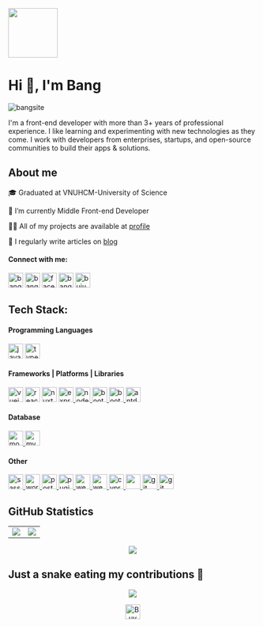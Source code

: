 <div id="header" >
    <img src="https://media.giphy.com/media/kje0rsDyVEMEzQLPol/giphy.gif" width="100"/>
    <h1 align="left">Hi 👋, I'm Bang </h1>
    <p><img src="https://komarev.com/ghpvc/?username=bangsite&label=Views&color=0e75b6&style=flat" alt="bangsite"/></p>
    <p>I'm a front-end developer with more than 3+ years of professional experience. I like learning and experimenting with new technologies as they come. I work with developers from enterprises, startups, and open-source communities to build their apps & solutions.</p>
</div>

<div id="about">
  <h2 align="left" dir="auto">About me</h2>
  <div>
    <p>🎓 Graduated at VNUHCM-University of Science</p>
    <p>🔭 I’m currently Middle Front-end Developer</p>
    <p>👨‍💻 All of my projects are available at <a href="">profile</a></p>
    <p>📝 I regularly write articles on <a href="">blog</a></p>
  </div>
</div>

<h4 align="left">Connect with me:</h4>

<div align="left">
  <a href="mailto:phambang.dev@gmail.com"><img src="https://img.shields.io/badge/Gmail-D14836?style=for-the-badge&logo=gmail&logoColor=white" alt="bangsite" height="30"/></a>
  <a href="https://www.linkedin.com/in/bangsite/"><img src="https://img.shields.io/badge/LinkedIn-0077B5?style=for-the-badge&logo=linkedin&logoColor=white" alt="bangsite" height="30" /></a>
  <a href="https://www.facebook.com/bangmixin" target="blank"><img src="https://img.shields.io/badge/Facebook-%231877F2.svg?style=for-the-badge&logo=Facebook&logoColor=white" alt="facebook" height="30"/></a>
  <a href="https://codepen.io/bangsite" target="blank"><img src="https://img.shields.io/badge/Codepen-000000?style=for-the-badge&logo=codepen&logoColor=white" alt="bangsite" height="30"/></a>
  <a href="https://dribbble.com/buiuxdev" target="blank"><img  src="https://img.shields.io/badge/Dribbble-EA4C89?style=for-the-badge&logo=dribbble&logoColor=white" alt="buiuxdev" height="30"/></a>
<!--   <a href="https://www.hackerrank.com/bangsite" target="blank"><img src="https://img.shields.io/badge/-Hackerrank-2EC866?style=for-the-badge&logo=HackerRank&logoColor=white" alt="bangsite" height="30"/></a>
  <a href="https://www.leetcode.com/bangsite" target="blank"><img src="https://img.shields.io/badge/-LeetCode-FFA116?style=for-the-badge&logo=LeetCode&logoColor=black" alt="bangsite" height="30"/></a> -->
</div>

<div id="tech">
<h2 align="left">Tech Stack:</h2>

<div id="language">
<h4>Programming Languages</h4>
<a href="https://developer.mozilla.org/en-US/docs/Web/JavaScript" target="_blank" rel="noreferrer"><img src="https://img.shields.io/badge/JavaScript-F7DF1E?style=for-the-badge&logo=JavaScript&logoColor=white" alt="javascript" height="30"/></a>
<a href="https://www.typescriptlang.org/" target="_blank" rel="noreferrer"> <img src="https://img.shields.io/badge/TypeScript-007ACC?style=for-the-badge&logo=typescript&logoColor=white" alt="typescript"height="30"/></a>
</div>

<div id="frame">
<h4>Frameworks | Platforms | Libraries</h4>
  
<a href="https://vuejs.org/" target="_blank" rel="noreferrer"> <img src="https://img.shields.io/badge/Vue.js-35495E?style=for-the-badge&logo=vue.js&logoColor=4FC08" alt="vuejs" height="30"/></a>
<a href="https://reactjs.org/" target="_blank" rel="noreferrer"> <img src="https://img.shields.io/badge/React-20232A?style=for-the-badge&logo=react&logoColor=61DAFB" alt="react" height="30"/></a>
<a href="https://nuxtjs.org/" target="_blank" rel="noreferrer"> <img src="https://img.shields.io/badge/Nuxt-002E3B?style=for-the-badge&logo=nuxtdotjs&logoColor=#00DC82" alt="nuxt" height="30"/></a>
<a href="https://expressjs.com/" target="_blank" rel="noreferrer"> <img src="https://img.shields.io/badge/express.js-%23404d59.svg?style=for-the-badge&logo=express&logoColor=%2361DAFB" alt="express" height="30"/>
<a href="https://nodejs.org" target="_blank" rel="noreferrer"> <img src="https://img.shields.io/badge/Node.js-43853D?style=for-the-badge&logo=node.js&logoColor=white" alt="nodejs" height="30"/> 
<a href="https://getbootstrap.com" target="_blank" rel="noreferrer"> <img src="https://img.shields.io/badge/Bootstrap-563D7C?style=for-the-badge&logo=bootstrap&logoColor=white" alt="bootstrap" height="30"/> </a>
<a href="https://tailwindcss.com/" target="_blank" rel="noreferrer"> <img src="https://img.shields.io/badge/Tailwind_CSS-38B2AC?style=for-the-badge&logo=tailwind-css&logoColor=white" alt="bootstrap" height="30"/> </a>
<a href="https://antdv.com/" target="_blank" rel="noreferrer"> <img src="https://img.shields.io/badge/-AntDesign-%230170FE?style=for-the-badge&logo=ant-design&logoColor=white" alt="antdesign" height="30"/> </a>
</div>

<div id="database">
<h4>Database</h4>
<a href="https://www.mongodb.com/" target="_blank"> <img src="https://img.shields.io/badge/MongoDB-4EA94B?style=for-the-badge&logo=mongodb&logoColor=white" alt="mongoodb" height="30"/>
<a href="https://www.mysql.com/" target="_blank"> <img src="https://img.shields.io/badge/MySQL-00000F?style=for-the-badge&logo=mysql&logoColor=white" alt="mysql" height="30"/> </a>
</div>

<div id="other">
<h4>Other</h4>
  
<a href="https://sass-lang.com" target="_blank" rel="noreferrer"> <img src="https://img.shields.io/badge/SASS-hotpink.svg?style=for-the-badge&logo=SASS&logoColor=white" alt="sass" height="30"/>
<a href="https:/wordpress.org/" target="_blank" rel="noreferrer"> <img src="https://img.shields.io/badge/WordPress-%23117AC9.svg?style=for-the-badge&logo=WordPress&logoColor=white" alt="wordpress" height="30"/> </a>
<a href="https://www.postman.com/downloads" target="_blank" rel="noreferrer"> <img src="https://img.shields.io/badge/Postman-FF6C37?style=for-the-badge&logo=postman&logoColor=white" alt="postman" height="30"/>
<a href="https://pugjs.org/api/getting-started.html" target="_blank" rel="noreferrer"> <img src="https://img.shields.io/badge/Pug-FFF?style=for-the-badge&logo=pug&logoColor=A86454" alt="pugjs"  height="30"/>
<a href="https://webpack.js.org" target="_blank" rel="noreferrer"> <img src="https://img.shields.io/badge/webpack-%238DD6F9.svg?style=for-the-badge&logo=webpack&logoColor=black" alt="webpack" height="30"/> </a>
<a href="https://gulpjs.com/" target="_blank" rel="noreferrer"> <img src="https://img.shields.io/badge/GULP-%23CF4647.svg?style=for-the-badge&logo=gulp&logoColor=white" alt="webpack" height="30"/> </a>
<a href="https://www.cypress.io" target="_blank" rel="noreferrer"> <img src="https://img.shields.io/badge/-cypress-%23E5E5E5?style=for-the-badge&logo=cypress&logoColor=058a5e" alt="cypress" height="30"/>
<a href="https://jestjs.io/" target="_blank" rel="noreferrer"> <img src="https://img.shields.io/badge/-jest-%23C21325?style=for-the-badge&logo=jest&logoColor=white"  height="30"/> </a></a> 
<a href="https://www.figma.com/" target="_blank" rel="noreferrer"> <img src="https://img.shields.io/badge/figma-%23F24E1E.svg?style=for-the-badge&logo=figma&logoColor=white" alt="git" height="30"/> </a> 
<a href="https://git-scm.com/" target="_blank" rel="noreferrer"> <img src="https://img.shields.io/badge/git-%23F05033.svg?style=for-the-badge&logo=git&logoColor=white" alt="git" height="30"/> </a> 
</div>

</div>

<div>
    <h2>GitHub Statistics</h3>
    <table>
       <td><img src="https://github-readme-stats.vercel.app/api?username=bangsite&amp;show_icons=true&amp;count_private=true&amp;theme=vue&amp;hide=issues&amp;line_height=32"> </td>
       <td><img src="https://github-readme-streak-stats.herokuapp.com/?user=bangsite&amp;"> </td>
    </table>
    <p align='center'>
    <img src="https://github-profile-trophy.vercel.app/?username=bangsite&theme=onedark&title=MultiLanguage,Stars,Commit,Followers,Repo,PR">
    </p>
</div> 
    
## Just a snake eating my contributions 🐍
<p align='center'>
    <img src="https://github.com/bangsite/bangsite/blob/output/github-contribution-grid-snake.gif">
</p>
                             
<p align='center'>
    <a href='https://ko-fi.com/A0A6LA96E' target='_blank'>
        <img height="30px" src='https://ko-fi.com/img/githubbutton_sm.svg' alt='Buy Me a Coffee at ko-fi.com'  alt="Buy Me a Coffee at ko-fi.com"/>
    </a>
</p>
